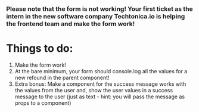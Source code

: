### Please note that the form is not working! Your first ticket as the intern in the new software company Techtonica.io is helping the frontend team and make the form work!

# Things to do:
1. Make the form work!
2. At the bare minimum, your form should console.log all the values for a new refound in the parent component!
3. Extra bonus: Make a component for the success message works with the values from the user and, show the user values in a success message to the user (just as text - hint: you will pass the message as props to a component)